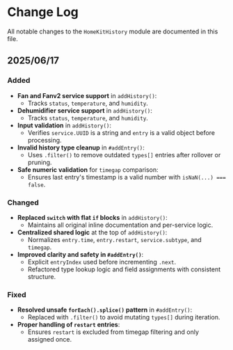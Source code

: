 # Change Log

All notable changes to the `HomeKitHistory` module are documented in this file.

## 2025/06/17

### Added
- **Fan and Fanv2 service support** in `addHistory()`:
  - Tracks `status`, `temperature`, and `humidity`.
- **Dehumidifier service support** in `addHistory()`:
  - Tracks `status`, `temperature`, and `humidity`.
- **Input validation** in `addHistory()`:
  - Verifies `service.UUID` is a string and `entry` is a valid object before processing.
- **Invalid history type cleanup** in `#addEntry()`:
  - Uses `.filter()` to remove outdated `types[]` entries after rollover or pruning.
- **Safe numeric validation** for `timegap` comparison:
  - Ensures last entry's timestamp is a valid number with `isNaN(...) === false`.

### Changed
- **Replaced `switch` with flat `if` blocks** in `addHistory()`:
  - Maintains all original inline documentation and per-service logic.
- **Centralized shared logic** at the top of `addHistory()`:
  - Normalizes `entry.time`, `entry.restart`, `service.subtype`, and `timegap`.
- **Improved clarity and safety in `#addEntry()`**:
  - Explicit `entryIndex` used before incrementing `.next`.
  - Refactored type lookup logic and field assignments with consistent structure.

### Fixed
- **Resolved unsafe `forEach().splice()` pattern** in `#addEntry()`:
  - Replaced with `.filter()` to avoid mutating `types[]` during iteration.
- **Proper handling of `restart` entries**:
  - Ensures `restart` is excluded from timegap filtering and only assigned once.